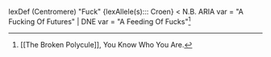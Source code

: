 
lexDef (Centromere) "Fuck" {lexAllele(s)::: Croen} < N.B. ARIA var = "A Fucking Of Futures" | DNE var = "A Feeding Of Fucks"[^FuckCroen]

[^FuckCroen]: [[The Broken Polycule]], You Know Who You Are.
